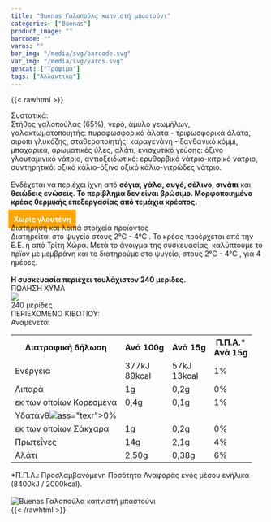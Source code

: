 ```yaml
---
title: "Buenas Γαλοπούλα καπνιστή μπαστούνι"
categories: ["Buenas"]
product_image: ""
barcode: ""
varos: ""
bar_img: "/media/svg/barcode.svg"
var_img: "/media/svg/varos.svg"
gencat: ["Τρόφιμα"]
tags: ["Αλλαντικά"]
---
```

{{< rawhtml >}}

<div class="sload126"><div class="product"><div id="sistatika">Συστατικά:</div><div class="alltext">Στήθος γαλοπούλας (65%), νερό, άμυλο γεωμήλων, γαλακτωματοποιητής: πυροφωσφορικά άλατα - τριφωσφορικά άλατα, σιρόπι γλυκόζης, σταθεροποιητής: καραγενάνη - ξανθανικό κόμμι, μπαχαρικά, αρωματικές ύλες, αλάτι, ενισχυτικό γεύσης: όξινο γλουταμινικό νάτριο, αντιοξειδωτικό: ερυθορβικό νάτριο-κιτρικό νάτριο, συντηρητικό: οξικό κάλιο-όξινο οξικό κάλιο-νιτρώδες νάτριο.<br><br>Ενδέχεται να περιέχει ίχνη από <b>σόγια, γάλα, αυγό, σέλινο, σινάπι</b> και <b>θειώδεις ενώσεις. Το περίβλημα δεν είναι βρώσιμο. Μορφοποιημένο κρέας θερμικής επεξεργασίας από τεμάχια κρέατος.</b><br><br><b style="background:orange;margin:-5px;padding:10px;color:#fff">Χωρίς γλουτένη</b></div><div id="loipa">Διατήρηση και λοιπά στοιχεία προϊόντος</div><div class="alltext">Διατηρείται στο ψυγείο στους 2°C - 4°C . Το κρέας προέρχεται από την Ε.Ε. ή από Τρίτη Χώρα. Μετά το άνοιγμα της συσκευασίας, καλύπτουμε το πρϊόν με μεμβράνη και το διατηρούμε στο ψυγείο, στους 2°C - 4°C , για 4 ημέρες.<br><br><b>Η συσκευασία περιέχει τουλάχιστον 240 μερίδες.</b></div><div id="barcode"><div id="barimage1"></div><span id="bartext">ΠΩΛΗΣΗ ΧΥΜΑ</span></div><div id="varos"><div id="varosimage" style="margin:0"><img src="https://sites.google.com/site/sklplfiles/files/tem.png"></div><span id="varostext">240 μερίδες</span></div><div id="kivotio">ΠΕΡΙΕΧΟΜΕΝΟ ΚΙΒΩΤΙΟΥ:<br>Αναμένεται</div><table id="diatable"><tbody><tr><th>Διατροφική δήλωση</th><th>Ανά 100g</th><th>Ανά 15g</th><th>Π.Π.Α.*<br>Ανά 15g</th></tr><tr><td class="texr2">Ενέργεια</td><td class="texr">377kJ<br>89kcal</td><td class="texr">57kJ<br>13kcal</td><td class="texr">1%</td></tr><tr><td class="texr2">Λιπαρά</td><td class="texr">1g</td><td class="texr">0,2g</td><td class="texr">0%</td></tr><tr><td class="gray">εκ των οποίων Κορεσµένα</td><td class="gray2">0,4g</td><td class="gray2">0,1g</td><td class="gray2">1%</td></tr><tr><td class="texr2">Yδατάνθ<img src="/media/icons/tem.png">ass="texr">0%</td></tr><tr><td class="gray">εκ των οποίων Σάκχαρα</td><td class="gray2">1g</td><td class="gray2">0,2g</td><td class="gray2">0%</td></tr><tr><td class="texr2">Πρωτεΐνες</td><td class="texr">14g</td><td class="texr">2,1g</td><td class="texr">4%</td></tr><tr><td class="texr2">Αλάτι</td><td class="texr">2,50g</td><td class="texr">0,38g</td><td class="texr">6%</td></tr></tbody></table><div class="alltext">*Π.Π.Α.: Προσλαμβανόμενn Ποσότητα Αναφοράς ενός μέσου ενήλικα (8400kJ / 2000kcal).</div><br><div class="pimg"><img alt="Buenas Γαλοπούλα καπνιστή μπαστούνι" title="Buenas Γαλοπούλα καπνιστή μπαστούνι" src="/media/images/buenas-galopoula-kapnisth-mpastouni.jpg"></div></div></div>
{{< /rawhtml >}}


